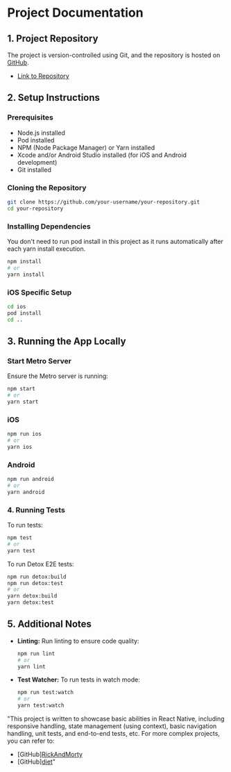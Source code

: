 # Project Documentation

## 1. Project Repository

The project is version-controlled using Git, and the repository is hosted on [GitHub](https://github.com/AlizadehAFPN/Repvanda).

- [Link to Repository](https://github.com/AlizadehAFPN/Repvanda)

## 2. Setup Instructions

### Prerequisites

- Node.js installed
- Pod installed
- NPM (Node Package Manager) or Yarn installed
- Xcode and/or Android Studio installed (for iOS and Android development)
- Git installed

### Cloning the Repository

```bash
git clone https://github.com/your-username/your-repository.git
cd your-repository
```

### Installing Dependencies
You don't need to run pod install in this project as it runs automatically after each yarn install execution.

```bash
npm install
# or
yarn install
```

### iOS Specific Setup

```bash
cd ios
pod install
cd ..
```

## 3. Running the App Locally

### Start Metro Server

Ensure the Metro server is running:

```bash
npm start
# or
yarn start
```

### iOS

```bash
npm run ios
# or
yarn ios
```

### Android

```bash
npm run android
# or
yarn android
```

### 4. Running Tests

To run tests:

```bash
npm test
# or
yarn test
```

To run Detox E2E tests:

```bash
npm run detox:build
npm run detox:test
# or
yarn detox:build
yarn detox:test
```

## 5. Additional Notes

- **Linting:**
  Run linting to ensure code quality:

  ```bash
  npm run lint
  # or
  yarn lint
  ```

- **Test Watcher:**
  To run tests in watch mode:

  ```bash
  npm run test:watch
  # or
  yarn test:watch
  ```

"This project is written to showcase basic abilities in React Native, including responsive handling, state management (using context), basic navigation handling, unit tests, and end-to-end tests, etc. For more complex projects, you can refer to:

- [GitHub][RickAndMorty](https://github.com/AlizadehAFPN/RickAndMorty)
- [GitHub][diet](https://github.com/AlizadehAFPN/diet)"
```
